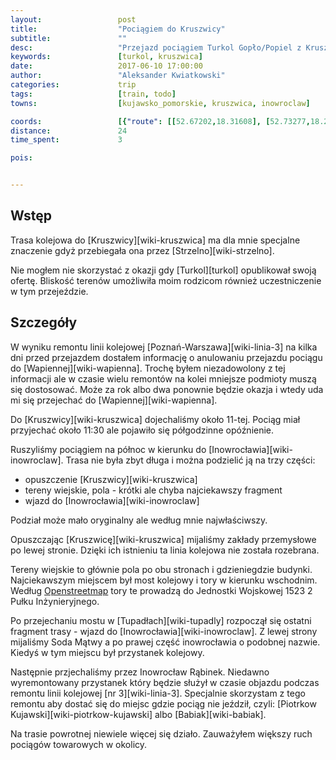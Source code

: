 ```yaml
---
layout:                 post
title:                  "Pociągiem do Kruszwicy"
subtitle:               ""
desc:                   "Przejazd pociągiem Turkol Gopło/Popiel z Kruszwicy do Inowrocławia z powrotem."
keywords:               [turkol, kruszwica]
date:                   2017-06-10 17:00:00
author:                 "Aleksander Kwiatkowski"
categories:             trip
tags:                   [train, todo]
towns:                  [kujawsko_pomorskie, kruszwica, inowroclaw]

coords:                 [{"route": [[52.67202,18.31608], [52.73277,18.27523], [52.76893,18.24364], [52.77869,18.20107], [52.78866,18.20107], [52.79613,18.23437], [52.80371,18.24313]], "type": "train"}]
distance:               24
time_spent:             3

pois:


---
```



Wstęp
-----

Trasa kolejowa do [Kruszwicy][wiki-kruszwica] ma dla mnie specjalne znaczenie gdyż
przebiegała ona przez [Strzelno][wiki-strzelno].

Nie mogłem nie skorzystać z okazji gdy [Turkol][turkol] opublikował swoją
ofertę. Bliskość terenów umożliwiła moim rodzicom również uczestniczenie w
tym przejeździe.

Szczegóły
---------

W wyniku remontu linii kolejowej [Poznań-Warszawa][wiki-linia-3] na kilka dni
przed przejazdem dostałem informację o anulowaniu przejazdu pociągu do
[Wapiennej][wiki-wapienna]. Trochę byłem niezadowolony z tej informacji ale
w czasie wielu remontów na kolei mniejsze podmioty muszą się dostosować.
Może za rok albo dwa ponownie będzie okazja i wtedy uda mi się przejechać
do [Wapiennej][wiki-wapienna].

Do [Kruszwicy][wiki-kruszwica] dojechaliśmy około 11-tej. Pociąg miał przyjechać
około 11:30 ale pojawiło się półgodzinne opóźnienie.

Ruszyliśmy pociągiem na północ w kierunku do [Inowrocławia][wiki-inowroclaw].
Trasa nie była zbyt długa i można podzielić ją na trzy części:

* opuszczenie [Kruszwicy][wiki-kruszwica]
* tereny wiejskie, pola - krótki ale chyba najciekawszy fragment
* wjazd do [Inowrocławia][wiki-inowroclaw]

Podział może mało oryginalny ale według mnie najwłaściwszy.

Opuszczając [Kruszwicę][wiki-kruszwica] mijaliśmy zakłady przemysłowe po lewej
stronie. Dzięki ich istnieniu ta linia kolejowa nie została rozebrana.

[osm-tory]: http://www.openstreetmap.org/search?query=kruszwica#map=15/52.7311/18.2948

Tereny wiejskie to głównie pola po obu stronach i gdzieniegdzie budynki.
Najciekawszym miejscem był most kolejowy i tory w kierunku wschodnim. Według
[Openstreetmap][osm-tory] tory te prowadzą do Jednostki Wojskowej 1523
2 Pułku Inżynieryjnego.

Po przejechaniu mostu w [Tupadłach][wiki-tupadly] rozpoczął się ostatni
fragment trasy - wjazd do [Inowrocławia][wiki-inowroclaw]. Z lewej strony
mijaliśmy Soda Mątwy a po prawej część inowrocławia o podobnej nazwie.
Kiedyś w tym miejscu był przystanek kolejowy.

Następnie przjechaliśmy przez Inowrocław Rąbinek. Niedawno wyremontowany
przystanek który będzie służył w czasie objazdu podczas remontu
linii kolejowej [nr 3][wiki-linia-3]. Specjalnie skorzystam z tego remontu
aby dostać się do miejsc gdzie pociąg nie jeździł, czyli:
[Piotrkow Kujawski][wiki-piotrkow-kujawski] albo [Babiak][wiki-babiak].

Na trasie powrotnej niewiele więcej się działo. Zauważyłem większy ruch
pociągów towarowych w okolicy.
